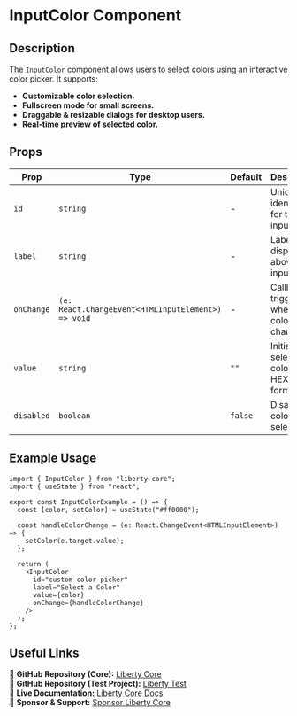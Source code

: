 # InputColor Component

## Description
The `InputColor` component allows users to select colors using an interactive color picker. It supports:
- **Customizable color selection.**
- **Fullscreen mode for small screens.**
- **Draggable & resizable dialogs for desktop users.**
- **Real-time preview of selected color.**

## Props
| Prop          | Type                     | Default | Description |
|--------------|--------------------------|---------|-------------|
| `id` | `string` | - | Unique identifier for the input field. |
| `label` | `string` | - | Label displayed above the input field. |
| `onChange` | `(e: React.ChangeEvent<HTMLInputElement>) => void` | - | Callback triggered when the color changes. |
| `value` | `string` | `""` | Initial selected color in HEX format. |
| `disabled` | `boolean` | `false` | Disables color selection. |

## Example Usage
```tsx
import { InputColor } from "liberty-core";
import { useState } from "react";

export const InputColorExample = () => {
  const [color, setColor] = useState("#ff0000");

  const handleColorChange = (e: React.ChangeEvent<HTMLInputElement>) => {
    setColor(e.target.value);
  };

  return (
    <InputColor
      id="custom-color-picker"
      label="Select a Color"
      value={color}
      onChange={handleColorChange}
    />
  );
};
```

## Useful Links
🔗 **GitHub Repository (Core):** [Liberty Core](https://github.com/fblettner/liberty-core/)  
🔗 **GitHub Repository (Test Project):** [Liberty Test](https://github.com/fblettner/liberty-test/)  
📖 **Live Documentation:** [Liberty Core Docs](https://docs.nomana-it.fr/liberty-core/)  
💖 **Sponsor & Support:** [Sponsor Liberty Core](https://github.com/sponsors/fblettner) 
